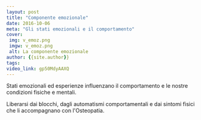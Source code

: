 ```yaml
---
layout: post
title: "Componente emozionale"
date: 2016-10-06
meta: "Gli stati emozionali e il comportamento"
cover:
 img: v_emoz.png
 imgw: v_emoz.png
 alt: La componente emozionale
author: {{site.author}}
tags:
video_link: gp50MdyAAXQ
---
```

Stati emozionali ed esperienze influenzano il comportamento e le nostre condizioni fisiche e mentali.

Liberarsi dai blocchi, dagli automatismi comportamentali e dai sintomi fisici che li accompagnano con l'Osteopatia.
